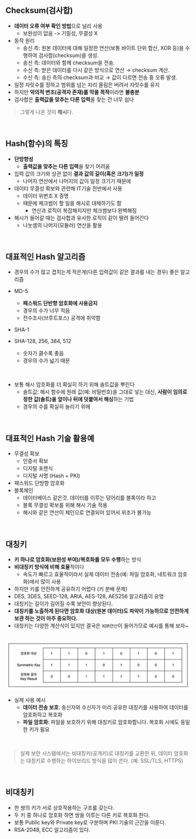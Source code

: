 ## Checksum(검사합)

- **데이터 오류 여부 확인 방법**으로 널리 사용
  - 보완성이 없음 -> 기밀성, 무결성 X
- 동작 원리
  - 송신 측: 원본 데이터에 대해 일정한 연산(보통 바이트 단위 합산, XOR 등)을 수행하여 검사합(checksum)을 생성.
  - 송신 측: 데이터와 함께 checksum을 전송.
  - 수신 측: 받은 데이터를 다시 같은 방식으로 연산 → checksum 계산.
  - 수신 측: 송신 측의 checksum과 비교 → 값이 다르면 전송 중 오류 발생.
- 일정 자릿수를 정하고 범위를 넘는 자리 올림은 버려서 자릿수를 유지
- 하지만 **악의적 변조(공격자 존재)를 막을 목적**이라면 **불충분**
- 검사합은 **출력값을 맞추는 다른 입력**을 찾는 건 너무 쉽다

> 그렇게 나온 것이 **해시**다.

<br>

## Hash(함수)의 특징

- **단방향성**
  - **출력값을 맞추는 다른 입력**을 찾기 어려움
- 입력 값의 크기와 상관 없이 **결과 값의 길이(혹은 크기)가 일정**
  - 나머지 연산에서 나머지의 값이 일정 크기기 때문에
- 데이터 무결성 확보와 관련해 IT기술 전반에서 사용
  - 데이터 위변조 X 증명
  - 때문에 체크썸이 할 일을 해시로 대체하기도 함
    - 연산과 로직이 복잡해지지만 체크썸보다 완벽해짐
- 해시가 들어갈 때는 검사합과 유사한 로직이 같이 딸려 들어간다
  - 나눗셈의 나머지(모듈러) 연산을 활용

<br>

## 대표적인 Hash 알고리즘

- 경우의 수가 많고 겹치는게 적은게(다른 입력값이 같은 결과를 내는 경우) 좋은 알고리즘

- MD-5
  - **패스워드 단반향 암호화에 사용금지**
  - 경우의 수가 너무 적음
  - 전수조사(브루트포스) 공격에 취약함
- SHA-1
- SHA-128, 256, 384, 512
  - 숫자가 클수록 좋음
  - 경우의 수가 넓기 때문

<br>

- 보통 해시 암호화를 더 확실히 하기 위해 솔트값을 뿌린다
  - 솔트값: 해시 함수에 원래 값(예: 비밀번호)을 그대로 넣는 대신, **사람이 임의로 정한 값(솔트)을 앞이나 뒤에 덧붙여서 해싱**하는 기법
  - 경우의 수를 확실히 늘리기 위헤

<br>

## 대표적인 Hash 기술 활용예

- 무결성 확보
  - 인증서 확보
  - 디지털 포렌식
  - 디지털 서명 (Hash + PKI)
- 패스워드 단방향 암호화
- 블록체인
  - 데이터베이스 같은것. 데이터를 이루는 덩어리를 블록이라 하고
  - 블록 무결성 확보를 위해 해시 기술 적용
  - 해시와 같은 연산이 체인으로 연결되어 있어서 위조가 불가능

<br>

## 대칭키

- **키 하나로 암호화(보완성 부여)/복호화를 모두 수행**하는 방식
- **비대칭키 방식에 비해 효율**적이다
  - 속도가 빠르고 효율적이라서 실제 데이터 전송(예: 파일 암호화, 네트워크 암호화)에서 많이 사용
- 하지만 키를 안전하게 공유하기 어렵다 (키 분배 문제)
- DES, 3DES, SEED-128, ARIA, AES-128, AES256 알고리즘이 유명
- 대칭키는 길이가 길어질 수록 보안이 향상된다.
- **대칭키를 노출하게 된다면 암호화 대상(원본 데이터)도 파악이 가능하므로 안전하게 보관 하는 것이 아주 중요하다.**
- 대칭키는 다양한 계산식이 있지만 결국은 `XOR연산`이 들어가므로 예시를 통해 보자~

<br>

<img src="xor.png">

<br>

- 실제 사용 예시
  - **데이터 전송 보호**: 송신자와 수신자가 미리 공유한 대칭키를 사용하여 데이터를 암호화하고 복호화
  - **파일 암호화**: 파일을 보호하기 위해 대칭키로 암호화합니다. 복호화 시에도 동일한 키가 필요

<br>

> 실제 보안 시스템에서는 비대칭키(공개키)로 대칭키를 교환한 뒤, 데이터 암호화는 대칭키로 수행하는 하이브리드 방식을 많이 쓴다. (예: SSL/TLS, HTTPS)

<br>

## 비대칭키

- 한 쌍의 키가 서로 상호작용하는 구조를 갖는다.
- 두 키 중 하나로 암호화 하면 쌍을 이루는 다른 키로 복호화 한다.
- 보통 Public key와 Private key로 구분하며 PKI 기술의 근간을 이룬다.
- RSA-2048, ECC 알고리즘이 있다.
